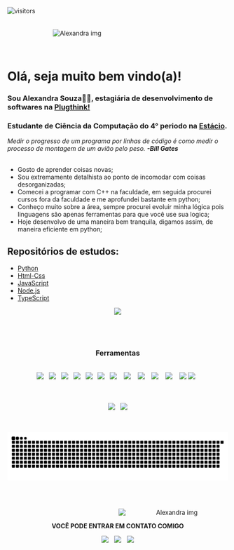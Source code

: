  ![visitors](http://estruyf-github.azurewebsites.net/api/VisitorHit?user=alexandrabsouz&repo=alexandrabsouz&countColorcountColor)
 <br><br><br>
<img src="https://github.com/alexandrabsouz/img-git/blob/main/img/alexandra.png" min-width="400px" max-width="300px" width="400px" align="right" alt="Alexandra img">
<br><br><br>


# Olá, seja muito bem vindo(a)!
### Sou Alexandra Souza👩‍💻, estagiária de desenvolvimento de softwares na [Plugthink!](https://plugthink.com/)
### Estudante de Ciência da Computação do 4° periodo na [Estácio](https://matriculas.estacio.br/ciencia-da-computacao#:~:text=O%20Curso%20Superior%20de%20bacharelado,nas%20pessoas%20e%20na%20sociedade.).
 _Medir o progresso de um programa por linhas de código é como medir o processo de montagem de um avião pelo peso. <b>-Bill Gates_</b>
 <br><br>
 
 - Gosto de aprender coisas novas;
 - Sou extremamente detalhista ao ponto de incomodar com coisas desorganizadas;
 - Comecei a programar com C++ na faculdade, em seguida procurei cursos fora da faculdade e me aprofundei bastante em python;
 - Conheço muito sobre a área, sempre procurei evoluir minha lógica pois linguagens são apenas ferramentas para que você use sua logica;
 - Hoje desenvolvo de uma maneira bem tranquila, digamos assim, de maneira eficiente em python;

 
## Repositórios de estudos:
* [Python](https://github.com/alexandrabsouz/python.estudos)
* [Html-Css](https://github.com/alexandrabsouz/html-css.estudos)
* [JavaScript](https://github.com/alexandrabsouz/javascript.estudos)
* [Node.js](https://github.com/alexandrabsouz/nodejs.estudos)
* [TypeScript](https://github.com/alexandrabsouz/typescript.estudos)

 <div align="center">
       <img src="https://github-readme-stats.vercel.app/api/top-langs/?username=alexandrabsouz&layout=compact&count_private=true&hide_border=true&theme=nightowl&show_icons=true">
 </div>
<br><br><br>


<div align="center"><h3> Ferramentas</h3><div> 
 <br>
<div align="center">
        <img src="https://github.com/alexandrabsouz/img/blob/main/icons/icon_python.png"></a>&nbsp;&nbsp;
        <img src="https://github.com/alexandrabsouz/img/blob/main/icons/icon_node.js.png"></a>&nbsp;&nbsp;
        <img src="https://github.com/alexandrabsouz/img/blob/main/icons/icon_typescript.png"></a>&nbsp;&nbsp; 
        <img src="https://github.com/alexandrabsouz/img/blob/main/icons/icon_html5.png"></a>&nbsp;&nbsp;
        <img src="https://github.com/alexandrabsouz/img/blob/main/icons/icon_css3.png"></a>&nbsp;&nbsp; 
        <img src="https://github.com/alexandrabsouz/img/blob/main/icons/icon_js.png"></a>&nbsp;&nbsp; 
        <img width=30 src="https://github.com/alexandrabsouz/img/blob/main/icons/icon_flask.png"></a> &nbsp;&nbsp;
        <img width=30 src="https://github.com/alexandrabsouz/img/blob/main/icons/icon_django.png"></a> &nbsp;&nbsp;
        <img width=30 src="https://github.com/alexandrabsouz/img/blob/main/icons/icon_bootstrap.png"></a> &nbsp;&nbsp;
        <img width=30 src="https://github.com/alexandrabsouz/img/blob/main/icons/icon_react.png"></a> &nbsp;&nbsp;
        <img width=30 src="https://github.com/alexandrabsouz/img/blob/main/icons/icon_mysql.png"></a> &nbsp;&nbsp;
       <img width=30 src="https://github.com/alexandrabsouz/img/blob/main/icons/icon_postgres.png"></a> 
       <img width=30 src="https://github.com/alexandrabsouz/img/blob/main/icons/icon_AWS.png"></a>&nbsp;&nbsp;
 </div>
 <br><br><br>

 
 <div>
 <a href="https://github.com/alexandrabsouz"></a>
     <img height="150em" src="https://github-readme-stats.vercel.app/api?username=alexandrabsouz&hide_border=true&show_icons=true&theme=nightowl&include_all_commits=true&count_private=true"/> &nbsp;
     <img height="150em" src="https://github-readme-streak-stats.herokuapp.com/?user=alexandrabsouz&hide_border=true&theme=nightowl&show_icons=true"/>
<div>
 
 <br><br>
 ![Snake animation](https://github.com/alexandrabsouz/alexandrabsouz/blob/output/github-contribution-grid-snake.svg)

 <br><br>

<img src="https://github.com/alexandrabsouz/img-git/blob/main/gifs/robozinho.gif" min-width="400px" max-width="150px" width="250px" align="right" alt="Alexandra img"><br>
 
 
 <p align="center"><strong>VOCÊ PODE ENTRAR EM CONTATO COMIGO<strong></p>

<p align="center">
 <a href="https://www.instagram.com/alexandrabsouz/"><img width=35 src="https://cdn.worldvectorlogo.com/logos/instagram-2-1.svg"></a> &nbsp;&nbsp; <a href="https://www.linkedin.com/in/alexandrabsouz/"><img width=35 src="https://cdn.worldvectorlogo.com/logos/linkedin-icon.svg"></a> &nbsp;&nbsp; <a href="https://api.whatsapp.com/send?phone=5593984232497&text=Que%20bacana!%20%C3%89%20um%20prazer%20receber%20voc%C3%AA%20aqui%20no%20WhatsApp.%20Estou%20%C3%A0%20sua%20disposi%C3%A7%C3%A3o."><img width=35 src="https://cdn.worldvectorlogo.com/logos/whatsapp-symbol.svg"></a>  
</p>





